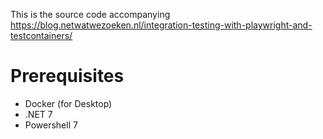 This is the source code accompanying https://blog.netwatwezoeken.nl/integration-testing-with-playwright-and-testcontainers/

# Prerequisites
- Docker (for Desktop)
- .NET 7
- Powershell 7
